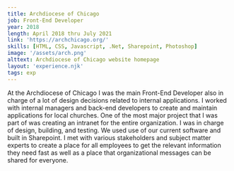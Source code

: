```yaml
---
title: Archdiocese of Chicago
job: Front-End Developer
year: 2018
length: April 2018 thru July 2021
link: 'https://archchicago.org/'
skills: [HTML, CSS, Javascript, .Net, Sharepoint, Photoshop]
image: '/assets/arch.png'
alttext: Archdiocese of Chicago website homepage
layout: 'experience.njk'
tags: exp
---
```


At the Archdiocese of Chicago I was the main Front-End Developer also in charge of a lot of design decisions related
to internal applications. I worked with internal managers and back-end developers to create and maintain applications
for local churches. One of the most major project that I was part of was creating an intranet for the entire
organization. I was in charge of design, building, and testing. We used use of our current software and built in 
Sharepoint. I met with various stakeholders and subject matter experts to create a place for all employees to get the
relevant information they need fast as well as a place that organizational messages can be shared for everyone.